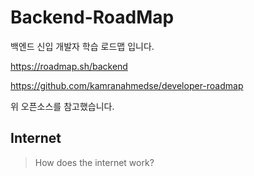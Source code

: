 # Backend-RoadMap
백엔드 신입 개발자 학습 로드맵 입니다.

https://roadmap.sh/backend

https://github.com/kamranahmedse/developer-roadmap

위 오픈소스를 참고했습니다.

## Internet
>How does the internet work?
